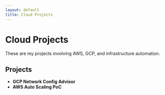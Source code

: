 ```yaml
---
layout: default
title: Cloud Projects
---
```


# Cloud Projects

These are my projects involving AWS, GCP, and infrastructure automation.

## Projects
- **GCP Network Config Advisor**
- **AWS Auto Scaling PoC**

